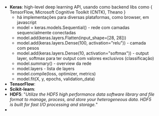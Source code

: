 * **Keras**: high-level deep learning API, usando como backend libs como { TensorFlow, Microsoft Cognitive Toolkit (CNTK), Theano }
	* há implementações para diversas plataformas, como browser, em javascript
	* model = keras.models.Sequential() - rede com camadas sequencialmente conectadas
	* model.add(keras.layers.Flatten(input_shape=[28, 28]))
	* model.add(keras.layers.Dense(100, activation="relu")) - camada com pesos
	* model.add(keras.layers.Dense(10, activation="softmax")) - output layer, softmax para ter output com valores exclusivos (classificação)
	* model.summary() - overview da rede
	* model.layers - lista de layers
	* model.compile(loss, optimizer, metrics)
	* model.fit(X, y, epochs, validation_data)
* **TensorFlow**: 
* **Scikit-learn**: 
* **HDF5**: "*Utilize the HDF5 high performance data software library and file format to manage, process, and store your heterogeneous data. HDF5 is built for fast I/O processing and storage.*"
* 